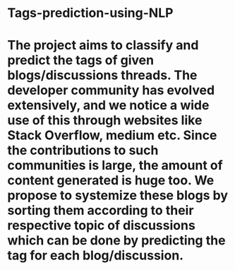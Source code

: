 # Tags-prediction-using-NLP

# The project aims to classify and predict the tags of given blogs/discussions threads. The developer community has evolved extensively, and we notice a wide use of this through websites like Stack Overflow, medium etc. Since the contributions to such communities is large, the amount of content generated is huge too. We propose to systemize these blogs by sorting them according to their respective topic of discussions which can be done by predicting the tag for each blog/discussion.
